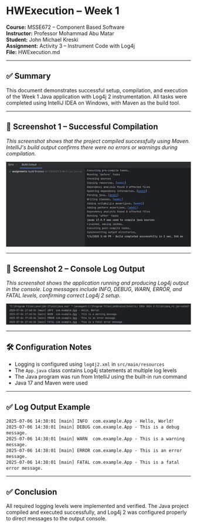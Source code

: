 # HWExecution – Week 1

**Course:** MSSE672 – Component Based Software  
**Instructor:** Professor Mohammad Abu Matar  
**Student:** John Michael Kreski  
**Assignment:** Activity 3 – Instrument Code with Log4j  
**File:** HWExecution.md

---

## ✅ Summary

This document demonstrates successful setup, compilation, and execution of the Week 1 Java application with Log4j 2 instrumentation. All tasks were completed using IntelliJ IDEA on Windows, with Maven as the build tool.

---

## 📸 Screenshot 1 – Successful Compilation

_This screenshot shows that the project compiled successfully using Maven. IntelliJ's build output confirms there were no errors or warnings during compilation._

![Build Success Screenshot](assets/build-success.jpg)

---

## 📸 Screenshot 2 – Console Log Output

_This screenshot shows the application running and producing Log4j output in the console. Log messages include INFO, DEBUG, WARN, ERROR, and FATAL levels, confirming correct Log4j 2 setup._

![Console Output Screenshot](assets/logs.jpg)

---

## 🛠️ Configuration Notes

- Logging is configured using `log4j2.xml` in `src/main/resources`
- The `App.java` class contains Log4j statements at multiple log levels
- The Java program was run from IntelliJ using the built-in run command
- Java 17 and Maven were used

---

## ✅ Log Output Example

```
2025-07-06 14:38:01 [main] INFO  com.example.App - Hello, World!
2025-07-06 14:38:01 [main] DEBUG com.example.App - This is a debug message.
2025-07-06 14:38:01 [main] WARN  com.example.App - This is a warning message.
2025-07-06 14:38:01 [main] ERROR com.example.App - This is an error message.
2025-07-06 14:38:01 [main] FATAL com.example.App - This is a fatal error message.
```

---

## ✅ Conclusion

All required logging levels were implemented and verified. The Java project compiled and executed successfully, and Log4j 2 was configured properly to direct messages to the output console.
